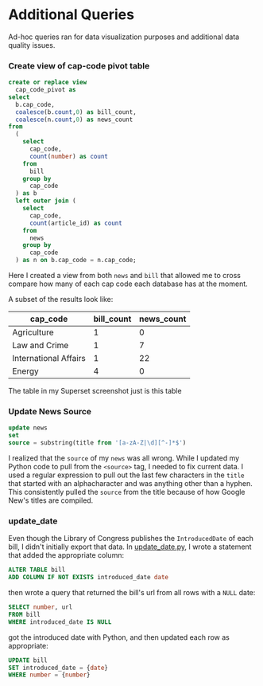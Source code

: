 # Additional Queries

Ad-hoc queries ran for data visualization purposes and additional data quality issues.

### Create view of cap-code pivot table

```sql
create or replace view
  cap_code_pivot as
select
  b.cap_code,
  coalesce(b.count,0) as bill_count,
  coalesce(n.count,0) as news_count
from
  (
    select
      cap_code,
      count(number) as count
    from
      bill
    group by
      cap_code
  ) as b
  left outer join (
    select
      cap_code,
      count(article_id) as count
    from
      news
    group by
      cap_code
  ) as n on b.cap_code = n.cap_code;
```

Here I created a view from both `news` and `bill` that allowed me to cross compare how many of each cap code each database has at the moment.

A subset of the results look like:

|cap_code|bill_count|news_count|
|--------|----------|----------|
|Agriculture|1|0|
|Law and Crime|1|7|
|International Affairs|1|22|
|Energy|4|0|

The table in my Superset screenshot just is this table

### Update News Source

```sql
update news
set
source = substring(title from '[a-zA-Z|\d][^-]*$')
```

I realized that the `source` of my `news` was all wrong. While I updated my Python code to pull from the `<source>` tag, I needed to fix current data. I used a regular expression to pull out the last few characters in the `title` that started with an alphacharacter and was anything other than a hyphen. This consistently pulled the `source` from the title because of how Google New's titles are compiled.


### update_date

Even though the Library of Congress publishes the `IntroducedDate` of each bill, I didn't initially export that data. In [update_date.py](update_date.py), I wrote a statement that added the appropriate column:

```sql
ALTER TABLE bill
ADD COLUMN IF NOT EXISTS introduced_date date
```

then wrote a query that returned the bill's url from all rows with a `NULL` date:

```sql
SELECT number, url
FROM bill
WHERE introduced_date IS NULL
```

got the introduced date with Python, and then updated each row as appropriate:

```sql
UPDATE bill
SET introduced_date = {date}
WHERE number = {number}
```
